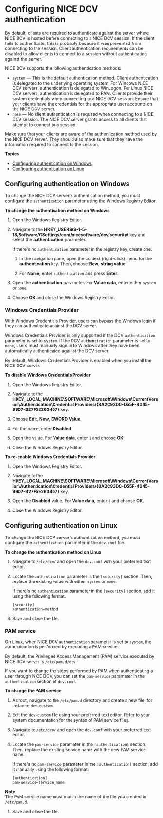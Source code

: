 # Configuring NICE DCV authentication<a name="security-authentication"></a>

By default, clients are required to authenticate against the server where NICE DCV is hosted before connecting to a NICE DCV session\. If the client fails to authenticate, this is probably because it was prevented from connecting to the session\. Client authentication requirements can be disabled to allow clients to connect to a session without authenticating against the server\.

NICE DCV supports the following authentication methods:
+ `system` — This is the default authentication method\. Client authentication is delegated to the underlying operating system\. For Windows NICE DCV servers, authentication is delegated to WinLogon\. For Linux NICE DCV servers, authentication is delegated to PAM\. Clients provide their system credentials when connecting to a NICE DCV session\. Ensure that your clients have the credentials for the appropriate user accounts on the NICE DCV server\.
+ `none` — No client authentication is required when connecting to a NICE DCV session\. The NICE DCV server grants access to all clients that attempt to connect to a session\.

Make sure that your clients are aware of the authentication method used by the NICE DCV server\. They should also make sure that they have the information required to connect to the session\.

**Topics**
+ [Configuring authentication on Windows](#set-authentication-windows)
+ [Configuring authentication on Linux](#set-authentication-linux)

## Configuring authentication on Windows<a name="set-authentication-windows"></a>

To change the NICE DCV server's authentication method, you must configure the `authentication` parameter using the Windows Registry Editor\.

**To change the authentication method on Windows**

1. Open the Windows Registry Editor\.

1. Navigate to the **HKEY\_USERS/S\-1\-5\-18/Software/GSettings/com/nicesoftware/dcv/security/** key and select the **authentication** parameter\.

   If there's no `authentication` parameter in the registry key, create one:

   1. In the navigation pane, open the context \(right\-click\) menu for the **authentication** key\. Then, choose **New**, **string value**\.

   1. For **Name**, enter `authentication` and press **Enter**\.

1. Open the **authentication** parameter\. For **Value data**, enter either `system` or `none`\.

1. Choose **OK** and close the Windows Registry Editor\.

### Windows Credentials Provider<a name="manage-wcp"></a>

With Windows Credentials Provider, users can bypass the Windows login if they can authenticate against the DCV server\.

Windows Credentials Provider is only supported if the DCV `authentication` parameter is set to `system`\. If the DCV `authentication` parameter is set to `none`, users must manually sign in to Windows after they have been automatically authenticated against the DCV server\.

By default, Windows Credentials Provider is enabled when you install the NICE DCV server\.

**To disable Windows Credentials Provider**

1. Open the Windows Registry Editor\.

1. Navigate to the **HKEY\_LOCAL\_MACHINE\\SOFTWARE\\Microsoft\\Windows\\CurrentVersion\\Authentication\\Credential Providers\\\{8A2C93D0\-D55F\-4045\-99D7\-B27F5E263407\}** key\.

1. Choose **Edit**, **New**, **DWORD Value**\.

1. For the name, enter **Disabled**\.

1. Open the value\. For **Value data**, enter `1` and choose **OK**\.

1. Close the Windows Registry Editor\.

**To re\-enable Windows Credentials Provider**

1. Open the Windows Registry Editor\.

1. Navigate to the **HKEY\_LOCAL\_MACHINE\\SOFTWARE\\Microsoft\\Windows\\CurrentVersion\\Authentication\\Credential Providers\\\{8A2C93D0\-D55F\-4045\-99D7\-B27F5E263407\}** key\.

1. Open the **Disabled** value\. For **Value data**, enter `0` and choose **OK**\.

1. Close the Windows Registry Editor\.

## Configuring authentication on Linux<a name="set-authentication-linux"></a>

To change the NICE DCV server's authentication method, you must configure the `authentication` parameter in the `dcv.conf` file\.

**To change the authentication method on Linux**

1. Navigate to `/etc/dcv/` and open the `dcv.conf` with your preferred text editor\.

1. Locate the `authentication` parameter in the `[security]` section\. Then, replace the existing value with either `system` or `none`\.

   If there's no `authentication` parameter in the `[security]` section, add it using the following format\.

   ```
   [security] 
   authentication=method
   ```

1. Save and close the file\.

### PAM service<a name="pam-service"></a>

On Linux, when NICE DCV `authentication` parameter is set to `system`, the authentication is performed by executing a PAM service\.

By default, the Privileged Access Management \(PAM\) service executed by NICE DCV server is `/etc/pam.d/dcv`\.

If you want to change the steps performed by PAM when authenticating a user through NICE DCV, you can set the `pam-service` parameter in the `authentication` section of `dcv.conf`\.

**To change the PAM service**

1. As root, navigate to the `/etc/pam.d` directory and create a new file, for instance `dcv-custom`\.

1. Edit the `dcv-custom` file using your preferred text editor\. Refer to your system documentation for the syntax of PAM service files\.

1. Navigate to `/etc/dcv/` and open the `dcv.conf` with your preferred text editor\.

1. Locate the `pam-service` parameter in the `[authentication]` section\. Then, replace the existing service name with the new PAM service name\.

   If there's no `pam-service` parameter in the `[authentication]` section, add it manually using the following format:

   ```
   [authentication]
   pam-service=service_name
   ```
**Note**  
The PAM service name must match the name of the file you created in `/etc/pam.d`\.

1. Save and close the file\.
